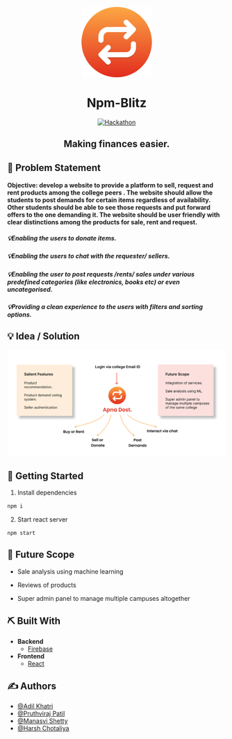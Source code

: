 <p align="center">
  <a href="" rel="noopener">
 <img src="./src/assests/lomgo.png" alt="Project logo"></a>
</p>
<h1 align="center">Npm-Blitz</h1>

<div align="center" >

[![Hackathon](https://img.shields.io/badge/hackathon-JamShack-purple.svg)](http://hackathon.url.com)

## </div>

<h2 align="center"> 
Making finances easier. 
</h2>

## 🧐 Problem Statement <a name = "problem_statement"></a>
<h4>Objective: develop a website to provide a platform to sell, request and rent products among the
college peers . The website should allow the students to post demands for certain items regardless of
availability. Other students should be able to see those requests and put forward offers to the one
demanding it. The website should be user friendly with clear distinctions among the products for
sale, rent and request.</h4>
<h5>💡Enabling the users to donate items.
</h5>
<h5>💡Enabling the users to chat with the requester/ sellers.</h5>
<h5>💡Enabling the user to post requests /rents/ sales under various predefined categories (like
electronics, books etc) or even uncategorised.</h5>
<h5>💡Providing a clean experience to the users with filters and sorting options.</h5>


## 💡 Idea / Solution <a name = "idea"></a>

<img src="./src/assests/intro.png">

## 🏁 Getting Started <a name = "getting_started"></a>

1. Install dependencies

```bash
npm i
```

2. Start react server

```bash
npm start
```

## 🚀 Future Scope <a name = "future_scope"></a>

-   Sale analysis using machine learning

-   Reviews of products 

-   Super admin panel to manage multiple campuses altogether

## ⛏️ Built With <a name = "tech_stack"></a>

-   **Backend**
    -   [Firebase](https://firebase.google.com/)
-   **Frontend**
    -   [React](https://reactjs.org/)

## ✍️ Authors <a name = "authors"></a>

-   [@Adil Khatri](https://github.com/adil-khatri)
-   [@Pruthviraj Patil](https://github.com/pruthvirajp04)
-   [@Manasvi Shetty](https://github.com/Manasvi-Shetty)
-   [@Harsh Chotaliya](https://github.com/26harsh)
